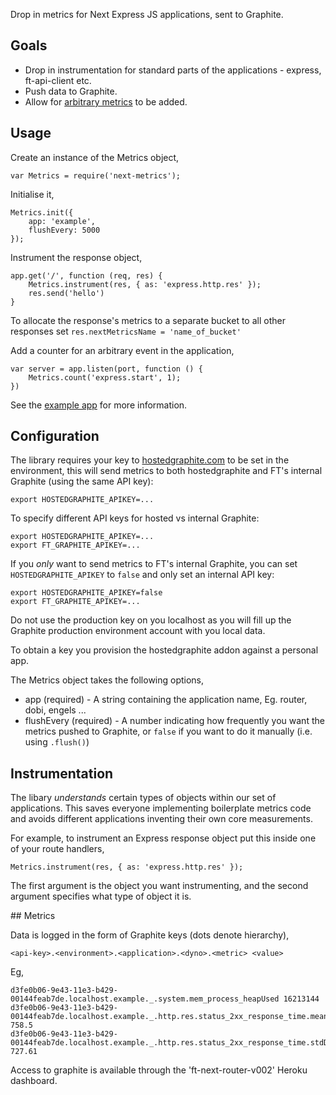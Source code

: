 
Drop in metrics for Next Express JS applications, sent to Graphite.

## Goals

- Drop in instrumentation for standard parts of the applications - express,
  ft-api-client etc.
- Push data to Graphite.
- Allow for [arbitrary metrics](https://github.com/mikejihbe/metrics) to be added.

## Usage

Create an instance of the Metrics object,

    var Metrics = require('next-metrics');

Initialise it,

    Metrics.init({
        app: 'example',
        flushEvery: 5000
    });

Instrument the response object,

    app.get('/', function (req, res) {
        Metrics.instrument(res, { as: 'express.http.res' });
        res.send('hello')
    }

To allocate the response's metrics to a separate bucket to all other responses set `res.nextMetricsName = 'name_of_bucket'`

Add a counter for an arbitrary event in the application,

    var server = app.listen(port, function () {
        Metrics.count('express.start', 1);
    })

See the [example app](./examples/app.js) for more information.

## Configuration

The library requires your key to
[hostedgraphite.com](http://www.hostedgraphite.com) to be set in the
environment, this will send metrics to both hostedgraphite and FT's internal Graphite (using the same API key):

    export HOSTEDGRAPHITE_APIKEY=...

To specify different API keys for hosted vs internal Graphite:

    export HOSTEDGRAPHITE_APIKEY=...
    export FT_GRAPHITE_APIKEY=...

If you _only_ want to send metrics to FT's internal Graphite, you can set `HOSTEDGRAPHITE_APIKEY` to `false` and only set an internal API key:

    export HOSTEDGRAPHITE_APIKEY=false
    export FT_GRAPHITE_APIKEY=...

Do not use the production key on you localhost as you will fill up the Graphite
production environment account with you local data.

To obtain a key you provision the hostedgraphite addon against a personal app.

The Metrics object takes the following options,

* app (required) - A string containing the application name, Eg. router, dobi,
  engels ...
* flushEvery (required) - A number indicating how frequently you want the
  metrics pushed to Graphite, or `false` if you want to do it manually
  (i.e. using `.flush()`)

## Instrumentation

The libary _understands_ certain types of objects within our set of
applications. This saves everyone implementing boilerplate metrics code and
avoids different applications inventing their own core measurements.

For example, to instrument an Express response object put this inside one of
your route handlers,

    Metrics.instrument(res, { as: 'express.http.res' });

The first argument is the object you want instrumenting, and the second
argument specifies what type of object it is.

## Metrics

Data is logged in the form of Graphite keys (dots denote hierarchy),

    <api-key>.<environment>.<application>.<dyno>.<metric> <value>

Eg,

    d3fe0b06-9e43-11e3-b429-00144feab7de.localhost.example._.system.mem_process_heapUsed 16213144
    d3fe0b06-9e43-11e3-b429-00144feab7de.localhost.example._.http.res.status_2xx_response_time.mean 758.5
    d3fe0b06-9e43-11e3-b429-00144feab7de.localhost.example._.http.res.status_2xx_response_time.stdDev 727.61

Access to graphite is available through the 'ft-next-router-v002' Heroku dashboard.
